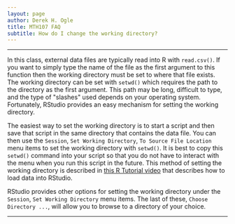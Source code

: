 ```yaml
---
layout: page
author: Derek H. Ogle
title: MTH107 FAQ
subtitle: How do I change the working directory?
---
```


----

In this class, external data files are typically read into R with `read.csv()`.  If you want to simply type the name of the file as the first argument to this function then the working directory must be set to where that file exists.  The working directory can be set with `setwd()` which requires the path to the directory as the first argument.  This path may be long, difficult to type, and the type of "slashes" used depends on your operating system.  Fortunately, RStudio provides an easy mechanism for setting the working directory.

The easiest way to set the working directory is to start a script and then save that script in the same directory that contains the data file.  You can then use the `Session`, `Set Working Directory`, `To Source File Location` menu items to set the working directory with `setwd()`.  It is best to copy this `setwd()` command into your script so that you do not have to interact with the menu when you run this script in the future.  This method of setting the working directory is described in [this R Tutorial video](https://vimeo.com/user45324800/ncstats-loadcsvrstudio) that describes how to load data into RStudio.

RStudio provides other options for setting the working directory under the `Session`, `Set Working Directory` menu items.  The last of these, `Choose Directory ...`, will allow you to browse to a directory of your choice.

----
